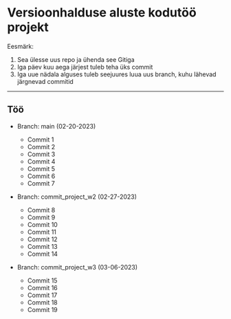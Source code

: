 # Versioonhalduse aluste kodutöö projekt

Eesmärk:
1) Sea ülesse uus repo ja ühenda see Gitiga
2) Iga päev kuu aega järjest tuleb teha üks commit
3) Iga uue nädala alguses tuleb seejuures luua uus branch, kuhu lähevad järgnevad commitid

***

## Töö
 
 * Branch: main (02-20-2023)
    * Commit 1
    * Commit 2
    * Commit 3
    * Commit 4
    * Commit 5
    * Commit 6
    * Commit 7

* Branch: commit_project_w2 (02-27-2023)
    * Commit 8
    * Commit 9
    * Commit 10
    * Commit 11
    * Commit 12
    * Commit 13
    * Commit 14

* Branch: commit_project_w3 (03-06-2023)
    * Commit 15
    * Commit 16
    * Commit 17
    * Commit 18
    * Commit 19